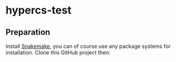 # hypercs-test

## Preparation

Install [Snakemake](https://snakemake.github.io), 
you can of course use any package systems for installation.
Clone this GitHub project then:
